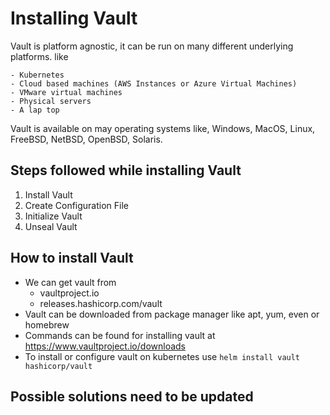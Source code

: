 # Installing Vault

Vault is platform agnostic, it can be run on many different underlying platforms. like

	- Kubernetes
	- Cloud based machines (AWS Instances or Azure Virtual Machines)
	- VMware virtual machines
	- Physical servers
	- A lap top

Vault is available on may operating systems like, Windows, MacOS, Linux, FreeBSD, NetBSD, OpenBSD, Solaris.

## Steps followed while installing Vault

1) Install Vault
2) Create Configuration File
3) Initialize Vault
4) Unseal Vault

## How to install Vault

- We can get vault from
	- vaultproject.io
	- releases.hashicorp.com/vault
- Vault can be downloaded from package manager like apt, yum, even or homebrew
- Commands can be found for installing vault at https://www.vaultproject.io/downloads
- To install or configure vault on kubernetes use `helm install vault hashicorp/vault`

## Possible solutions need to be updated